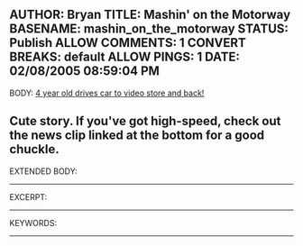AUTHOR: Bryan
TITLE: Mashin' on the Motorway
BASENAME: mashin_on_the_motorway
STATUS: Publish
ALLOW COMMENTS: 1
CONVERT BREAKS: __default__
ALLOW PINGS: 1
DATE: 02/08/2005 08:59:04 PM
-----
BODY:
<a title="4 year old drives car to video store and back - billingsgazette.com" href="http://www.billingsgazette.com/index.php?id=1&display=rednews/2005/02/08/build/nation/88-young-driver_v.inc">4 year old drives car to video store and back!</a>

Cute story. If you've got high-speed, check out the news clip linked at the bottom for a good chuckle.
-----
EXTENDED BODY:

-----
EXCERPT:

-----
KEYWORDS:

-----


